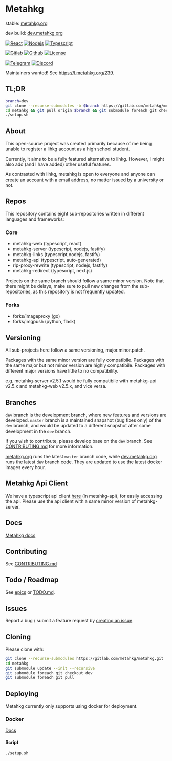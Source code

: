 # Metahkg

stable: [metahkg.org](https://metahkg.org)

dev build: [dev.metahkg.org](https://dev.metahkg.org)

[![React](https://badges.aleen42.com/src/react.svg)](http://reactjs.org/)
[![Nodejs](https://badges.aleen42.com/src/node.svg)](https://nodejs.org)
[![Typescript](https://badges.aleen42.com/src/typescript.svg)](https://www.typescriptlang.org/)

[![Gitlab](https://badges.aleen42.com/src/gitlab.svg)](https://gitlab.com/metahkg/metahkg)
[![Github](https://badges.aleen42.com/src/github.svg)](https://github.com/metahkg/metahkg)
[![License](https://img.shields.io/gitlab/license/metahkg/metahkg)](https://gitlab.com/metahkg/metahkg/-/tree/master/LICENSE.md)

[![Telegram](https://patrolavia.github.io/telegram-badge/chat.svg)](https://t.me/+WbB7PyRovUY1ZDFl)
[![Discord](https://badges.aleen42.com/src/discord.svg)](https://discord.gg/yrf2v8KGdc)

Maintainers wanted! See https://l.metahkg.org/239.

## TL;DR

```bash
branch=dev
git clone --recurse-submodules -b $branch https://gitlab.com/metahkg/metahkg.git
cd metahkg && git pull origin $branch && git submodule foreach git checkout $branch && git submodule foreach git pull
./setup.sh
```

## About

This open-source project was created primarily because of me being unable to register a lihkg account as a high school student.

Currently, it aims to be a fully featured alternative to lihkg. However, I might also add (and I have added) other useful features.

As contrasted with lihkg, metahkg is open to everyone and anyone can create an account with a email address, no matter issued by a university or not.

## Repos

This repository contains eight sub-repositories written in different languages and frameworks:

### Core

- metahkg-web (typescript, react)
- metahkg-server (typescript, nodejs, fastify)
- metahkg-links (typescript,nodejs, fastify)
- metahkg-api (typescript, auto-generated)
- rlp-proxy-rewrite (typescript, nodejs, fastify)
- metahkg-redirect (typescript, next.js)

Projects on the same branch should follow a same minor version. Note that there might be delays, make sure to pull new changes from the sub-repositories, as this repository is not frequently updated.

### Forks

- forks/imageproxy (go)
- forks/imgpush (python, flask)

## Versioning

All sub-projects here follow a same versioning, major.minor.patch.

Packages with the same minor version are fully compatibile.
Packages with the same major but not minor version are highly compatibile.
Packages with different major versions have little to no compatibility.

e.g. metahkg-server v2.5.1 would be fully compatibile with metahkg-api v2.5.x and metahkg-web v2.5.x, and vice versa.

## Branches

`dev` branch is the development branch, where new features and versions are developed.
`master` branch is a maintained snapshot (bug fixes only) of the `dev` branch, and would be updated to a different snapshot after some development in the `dev` branch.

If you wish to contribute, please develop base on the `dev` branch. See [CONTRIBUTING.md](./CONTRIBUTING.md) for more information.

[metahkg.org](https://metahkg.org) runs the latest `master` branch code, while [dev.metahkg.org](https://dev.metahkg.org) runs the latest `dev` branch code. They are updated to use the latest docker images every hour.

## Metahkg Api Client

We have a typescript api client [here](https://gitlab.com/metahkg/metahkg-api) (in metahkg-api), for easily accessing the api. Please use the api client with a same minor version of metahkg-server.

## Docs

[Metahkg docs](https://docs.metahkg.org)

## Contributing

See [CONTRIBUTING.md](./CONTRIBUTING.md)

## Todo / Roadmap

See [epics](https://gitlab.com/groups/metahkg/-/epics?state=opened&page=1&sort=start_date_desc) or [TODO.md](./TODO.md).

## Issues

Report a bug / submit a feature request by [creating an issue](https://gitlab.com/groups/metahkg/-/issues).

## Cloning

Please clone with:

```bash
git clone --recurse-submodules https://gitlab.com/metahkg/metahkg.git
cd metahkg
git submodule update --init --recursive
git submodule foreach git checkout dev
git submodule foreach git pull
```

## Deploying

Metahkg currently only supports using docker for deployment.

### Docker

[Docs](https://docs.metahkg.org/docs/category/deploy-metahkg)

#### Script

```bash
./setup.sh
```
